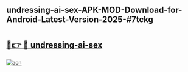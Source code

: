 ## undressing-ai-sex-APK-MOD-Download-for-Android-Latest-Version-2025-#7tckg

# <h2><a href="https://bedroomkl.my?title=undressing-ai-sex&ref=20M">🔗👉 🔴 undressing-ai-sex</a></h2>

[![acn](https://github.com/user-attachments/assets/0f9c940e-d8b0-45ae-aac7-cd30a18b3e1c)](https://bedroomkl.my?title=undressing-ai-sex&ref=20M)

